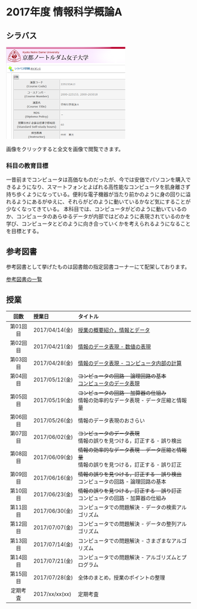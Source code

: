 # 2017年度 情報科学概論A

## シラバス

[![](2017iisA/syllabus-mini.png)](2017iisA/syllabus.png)

画像をクリックすると全文を画像で閲覧できます。

### 科目の教育目標

一昔前までコンピュータは高価なものだったが、今では安価でパソコンを購入できるようになり、スマートフォンとよばれる高性能なコンピュータを肌身離さず持ち歩くようになっている。便利な電子機器が当たり前かのように身の回りに溢れるようにあるがゆえに、それらがどのように動いているかなど気にすることが少なくなってきている。
本科目では、コンピュータがどのように動いているのか、コンピュータのあらゆるデータが内部ではどのように表現されているのかを学び、コンピュータとどのように向き合っていくかを考えられるようになることを目標とする。

## 参考図書

参考図書として挙げたものは図書館の指定図書コーナーにて配架しております。

[参考図書の一覧](2017iisA/references.md)

## 授業

| 回数 | 授業日 | タイトル |
|:-:|:--|:--|
|第01回目|2017/04/14(金)|[授業の概要紹介，情報とデータ](2017iisA/01.md)|
|第02回目|2017/04/21(金)|[情報のデータ表現 - 数値の表現](2017iisA/02.md)|
|第03回目|2017/04/28(金)|[情報のデータ表現 - コンピュータ内部の計算](2017iisA/03.md)|
|第04回目|2017/05/12(金)|~~コンピュータの回路 - 論理回路の基本~~<br />[コンピュータのデータ表現](2017iisA/04.md)|
|第05回目|2017/05/19(金)|~~コンピュータの回路 - 加算器の仕組み~~<br />情報の効率的なデータ表現 - データ圧縮と情報量|
|第06回目|2017/05/26(金)|情報のデータ表現のおさらい|
|第07回目|2017/06/02(金)|~~コンピュータのデータ表現~~<br />情報の誤りを見つける，訂正する - 誤り検出|
|第08回目|2017/06/09(金)|~~情報の効率的なデータ表現 - データ圧縮と情報量~~<br />情報の誤りを見つける，訂正する - 誤り訂正|
|第09回目|2017/06/16(金)|~~情報の誤りを見つける，訂正する - 誤り検出~~<br />コンピュータの回路 - 論理回路の基本|
|第10回目|2017/06/23(金)|~~情報の誤りを見つける，訂正する - 誤り訂正~~<br />コンピュータの回路 - 加算器の仕組み|
|第11回目|2017/06/30(金)|コンピュータでの問題解決 - データの検索アルゴリズム|
|第12回目|2017/07/07(金)|コンピュータでの問題解決 - データの整列アルゴリズム|
|第13回目|2017/07/14(金)|コンピュータでの問題解決 - さまざまなアルゴリズム|
|第14回目|2017/07/21(金)|コンピュータでの問題解決 - アルゴリズムとプログラム|
|第15回目|2017/07/28(金)|全体のまとめ，授業のポイントの整理|
|定期考査|2017/xx/xx(xx)|定期考査|
